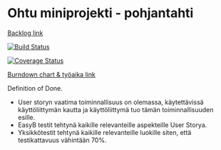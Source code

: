 # Ohtu miniprojekti - pohjantahti

[Backlog link](https://trello.com/b/rTCjQDnG/taskboard)

 [![Build Status](https://travis-ci.org/rivorivo/pohjantahti.svg?branch=master)](https://travis-ci.org/rivorivo/pohjantahti)

[![Coverage Status](https://coveralls.io/repos/github/rivorivo/pohjantahti/badge.svg?branch=master)](https://coveralls.io/github/rivorivo/pohjantahti?branch=master)

[Burndown chart & työaika link](https://docs.google.com/presentation/d/1aSdrmSkUPxk8TNliQxaCHnfpCsHSiVnFb4_RjzkGvYY/edit?usp=sharing)



Definition of Done.

- User storyn vaatima toiminnallisuus on olemassa, käytettävissä käyttöliittymän kautta ja käyttöliittymä tuo tämän toiminnallisuuden esille.
- EasyB testit tehtynä kaikille relevanteille aspekteille User Storya.
- Yksikkötestit tehtynä kaikille relevanteille luokille siten, että testikattavuus vähintään 70%.
